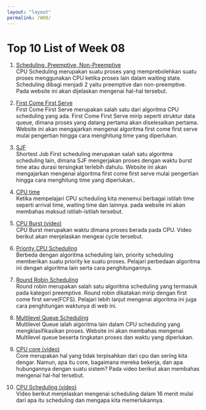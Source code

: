 ```yaml
---
layout: "layout"
permalink: /W08/
---
```


# Top 10 List of Week 08

1. [Scheduling, Preemptive, Non-Preemptive](https://www.studytonight.com/operating-system/cpu-scheduling)<br>
CPU Scheduling merupakan suatu proses yang memprebolehkan suatu proses menggunakan CPU ketika proses lain dalam waiting state. Scheduling dibagi menjadi 2 yaitu preemptive dan non-preemptive. Pada website ini akan dijelaskan mengenai hal-hal tersebut.

2. [First Come First Serve](https://www.studytonight.com/operating-system/first-come-first-serve)<br>
First Come First Serve merupakan salah satu dari algoritma CPU scheduling yang ada. First Come First Serve mirip seperti struktur data queue, dimana proses yang datang pertama akan diselesaikan pertama. Website ini akan mengajarkan mengenai algoritma first come first serve mulai pengertian hingga cara menghitung time yang diperlukan.

3. [SJF](https://www.studytonight.com/operating-system/shortest-job-first)<br>
Shortest Job First scheduling merupakan salah satu algoritma scheduling lain, dimana SJF mengerjakan proses dengan waktu burst time atau durasi tersingkat terlebih dahulu. Website ini akan mengajarkan mengenai algoritma first come first serve mulai pengertian hingga cara menghitung time yang diperlukan..

4. [CPU time](https://afteracademy.com/blog/what-is-burst-arrival-exit-response-waiting-turnaround-time-and-throughput)<br>
Ketika mempelajari CPU scheduling kita menemui berbagai istilah time seperti arrival time, waiting time dan lainnya. pada website ini akan membahas maksud istilah-istilah tersebut.

5. [CPU Burst (video)](https://www.youtube.com/watch?v=pVzb3TUcDLo)<br>
CPU Burst merupakan waktu dimana proses berada pada CPU. Video berikut akan menjelaskan mengeai cycle tersebut.

6. [Priority CPU Scheduling](https://www.studytonight.com/operating-system/priority-scheduling)<br>
Berbeda dengan algoritma scheduling lain, priority scheduling memberikan suatu priority ke suatu proses. Pelajari perbedaan algoritma ini dengan algoritma lain serta cara penghitungannya.

7. [Round Robin Scheduling](https://www.studytonight.com/operating-system/round-robin-scheduling)<br>
Round robin merupakan salah satu algoritma scheduling yang termasuk pada kategori preemptive. Round robin dikatakan mirip dengan first come first serve(FCFS). Pelajari lebih lanjut mengenai algoritma ini juga cara penghitungan waktunya di web ini.

8. [Multilevel Queue Scheduling](https://www.studytonight.com/operating-system/multilevel-queue-scheduling)<br>
Multilevel Queue ialah algoritma lain dalam CPU scheduling yang mengklasifikasikan proses. Website ini akan membahas mengenai Multilevel queue beserta tingkatan proses dan waktu yang diperlukan.

9. [CPU core (video)](https://www.youtube.com/watch?v=kKiUH9eJjH4)<br>
Core merupakan hal yang tidak terpisahkan dari cpu dan sering kita dengar. Namun, apa itu core, bagaimana mereka bekerja, dan apa hubungannya dengan suatu sistem? Pada video berikut akan membahas mengenai hal-hal tersebut.

10. [CPU Scheduling (video)](https://www.youtube.com/watch?v=Jkmy2YLUbUY)<br>
Video berikut menjelaskan mengenai scheduling dalam 16 menit mulai dari apa itu scheduling dan mengapa kita memerlukannya.
